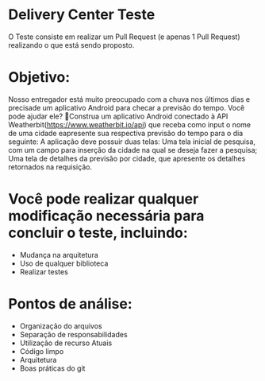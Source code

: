 # Delivery Center Teste


O Teste consiste em realizar um Pull Request (e apenas 1 Pull Request) realizando o que está sendo proposto.

# Objetivo:
Nosso entregador está muito preocupado com a chuva nos últimos dias e precisade um aplicativo Android para checar a previsão do tempo. Você pode ajudar ele? Construa um aplicativo Android conectado à API Weatherbit(​https://www.weatherbit.io/api​) que receba como ​input​ o nome de uma cidade eapresente sua respectiva previsão do tempo para o ​dia seguinte​: A aplicação deve possuir duas telas:  Uma tela inicial de pesquisa, com um campo para inserção da cidade na qual se deseja fazer a pesquisa; Uma tela de detalhes da previsão por cidade, que apresente os detalhes retornados na requisição.
# Você pode realizar qualquer modificação necessária para concluir o teste, incluindo:
- Mudança na arquitetura 
- Uso de qualquer biblioteca
- Realizar testes

# Pontos de análise:
- Organização do arquivos
- Separação de responsabilidades 
- Utilização de recurso Atuais
- Código limpo 
- Arquitetura 
- Boas práticas do git
